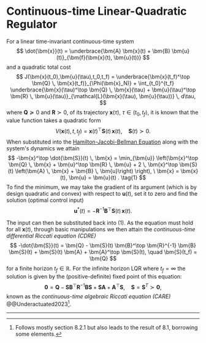 # Continuous-time Linear-Quadratic Regulator

For a linear time-invariant continuous-time system
$$
\dot{\bm{x}}(t) = \underbrace{\bm{A} \bm{x}(t) + \bm{B} \bm{u}(t)}_{\bm{f}(\bm{x}(t), \bm{u}(t))}
$$
and a quadratic total cost
$$
J(\bm{x}(t_0),\bm{u}(\tau),t_0,t_f) = \underbrace{\bm{x}(t_f)^\top \bm{Q} \, \bm{x}(t_f)}_{\Phi(\bm{x}_N)} + \int_{t_0}^{t_f} \underbrace{\bm{x}(\tau)^\top \bm{Q} \, \bm{x}(\tau) + \bm{u}(\tau)^\top \bm{R} \, \bm{u}(\tau)}_{\mathcal{L}(\bm{x}(\tau), \bm{u}(\tau))} \, d\tau,
$$
where $\bm{Q} \succeq 0$ and $\bm{R} \succ 0$, of its trajectory $\bm{x}(\tau)$, $\tau \in (t_0,t_f\rangle$, it is known that the value function takes a quadratic form
$$
V(\bm{x}(t),t,t_f) = \bm{x}(t)^\top \bm{S}(t) \, \bm{x}(t), \quad \bm{S}(t) \succ 0.
$$
When substituted into the [Hamilton-Jacobi-Bellman Equation](HJB.md) along with the system's dynamics we attain
$$
-\bm{x}^\top \dot{\bm{S}}(t) \, \bm{x} = \min_{\bm{u}} \left(\bm{x}^\top \bm{Q} \, \bm{x} + \bm{u}^\top \bm{R} \, \bm{u} + 2 \, \bm{x}^\top \bm{S}(t) \left(\bm{A} \, \bm{x} + \bm{B} \, \bm{u}\right) \right), \ \bm{x} = \bm{x}(t), \bm{u} = \bm{u}(t) . \tag{1}
$$
To find the minimum, we may take the gradient of its argument (which is by design quadratic and convex) with respect to $\bm{u}(t)$, set it to zero and find the solution (optimal control input)
$$
\bm{u}^*(t) = -\bm{R}^{-1} \bm{B}^\top \bm{S}(t) \, \bm{x}(t) .
$$

The input can then be substituted back into (1). As the equation must hold for all $\bm{x}(t)$, through basic manipulations we then attain the *continuous-time differential Riccati equation (CDRE)*
$$
-\dot{\bm{S}}(t) = \bm{Q} - \bm{S}(t) \bm{B}^\top \bm{R}^{-1} \bm{B} \bm{S}(t) + \bm{S}(t) \bm{A} + \bm{A}^\top \bm{S}(t), \quad \bm{S}(t_f) = \bm{Q}
$$
for a finite horizon $t_f \in \mathbb{R}$. For the infinite horizon LQR where $t_f = \infty$ the solution is given by the (positive-definite) fixed point of this equation:
$$
\bm{0} = \bm{Q} - \bm{S} \bm{B}^\top \bm{R}^{-1} \bm{B} \bm{S} + \bm{S} \bm{A} + \bm{A}^\top \bm{S}, \quad \bm{S} = \bm{S}^T \succ \bm{0},
$$
known as the *continuous-time algebraic Riccati equation (CARE)* @@Underactuated2023[^1].

---

[^1]: Follows mostly section 8.2.1 but also leads to the result of 8.1, borrowing some elements.

